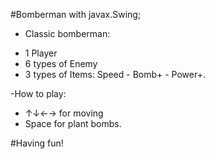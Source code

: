 #Bomberman with javax.Swing;

- Classic bomberman:
+ 1 Player
+ 6 types of Enemy
+ 3 types of Items: Speed - Bomb+ - Power+.

-How to play:
+ ↑↓←→ for moving
+ Space for plant bombs.


#Having fun!
